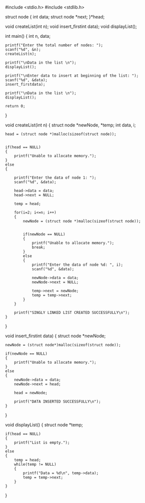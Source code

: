#include <stdio.h>
#include <stdlib.h>



struct node {
    int data;
    struct node *next;
}*head;


void createList(int n);
void insert_firstint data);
void displayList();


int main()
{
    int n, data;


    printf("Enter the total number of nodes: ");
    scanf("%d", &n);
    createList(n);

    printf("\nData in the list \n");
    displayList();

    printf("\nEnter data to insert at beginning of the list: ");
    scanf("%d", &data);
    insert_firstdata);

    printf("\nData in the list \n");
    displayList();

    return 0;
}



void createList(int n)
{
    struct node *newNode, *temp;
    int data, i;

    head = (struct node *)malloc(sizeof(struct node));


    if(head == NULL)
    {
        printf("Unable to allocate memory.");
    }
    else
    {

        printf("Enter the data of node 1: ");
        scanf("%d", &data);

        head->data = data;
        head->next = NULL;

        temp = head;

        for(i=2; i<=n; i++)
        {
            newNode = (struct node *)malloc(sizeof(struct node));


            if(newNode == NULL)
            {
                printf("Unable to allocate memory.");
                break;
            }
            else
            {
                printf("Enter the data of node %d: ", i);
                scanf("%d", &data);

                newNode->data = data;
                newNode->next = NULL;

                temp->next = newNode;
                temp = temp->next;
            }
        }

        printf("SINGLY LINKED LIST CREATED SUCCESSFULLY\n");
    }
}



void insert_firstint data)
{
    struct node *newNode;

    newNode = (struct node*)malloc(sizeof(struct node));

    if(newNode == NULL)
    {
        printf("Unable to allocate memory.");
    }
    else
    {
        newNode->data = data;
        newNode->next = head;

        head = newNode;

        printf("DATA INSERTED SUCCESSFULLY\n");
    }
}



void displayList()
{
    struct node *temp;


    if(head == NULL)
    {
        printf("List is empty.");
    }
    else
    {
        temp = head;
        while(temp != NULL)
        {
            printf("Data = %d\n", temp->data);
            temp = temp->next;
        }
    }
}
